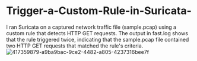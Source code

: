 # Trigger-a-Custom-Rule-in-Suricata-
I ran Suricata on a captured network traffic file (sample.pcap) using a custom rule that detects HTTP GET requests. The output in fast.log shows that the rule triggered twice, indicating that the sample.pcap file contained two HTTP GET requests that matched the rule's criteria.
![417359879-a9ba9bac-9ce2-4482-a805-4237316bee7f](https://github.com/user-attachments/assets/27e2c156-6214-46f1-8e86-e6bf04f5df52)
